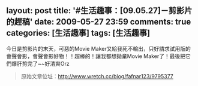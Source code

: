 layout: post
title: '#生活趣事：[09.05.27]－剪影片的趕稿'
date: 2009-05-27 23:59
comments: true
categories: [生活趣事]
tags: [生活趣事]
---
今日是剪影片的末天，可惡的Movie Maker又給我死不輸出，只好請求試用版的會聲會影，會聲會影好物！！超棒的！讓我都想拋棄Movie Maker了！最後把它們爆肝剪完了~~好清爽Orz

> 原始文章位址：http://www.wretch.cc/blog/fafnar123/9795377